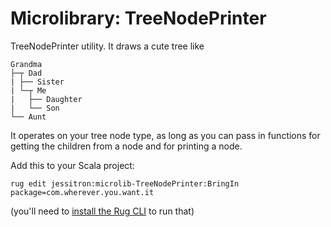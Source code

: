 # Microlibrary: TreeNodePrinter

TreeNodePrinter utility.
It draws a cute tree like

```
Grandma
├─┬ Dad
| ├── Sister
| └─┬ Me
|   ├── Daughter
|   └── Son
└── Aunt
```

It operates on your tree node type, as long as you can pass in functions for getting the children from a node and for printing a node.

Add this to your Scala project:

`rug edit jessitron:microlib-TreeNodePrinter:BringIn package=com.wherever.you.want.it`

(you'll need to [install the Rug CLI](http://docs.atomist.com/rug/rug-cli/rug-cli-install/) to run that)